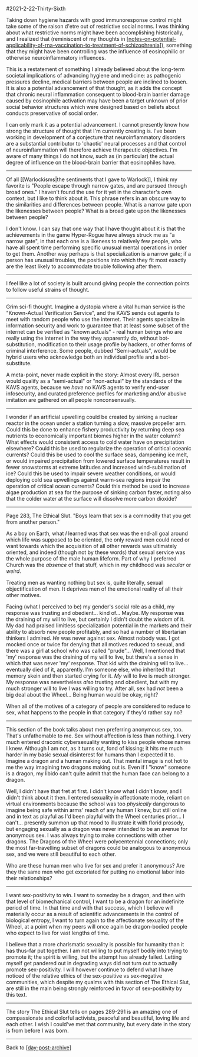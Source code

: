 #2021-2-22-Thirty-Sixth

Taking down hygiene hazards with good immunoresponse control might take some of the raison d'etre out of restrictive social norms.  I was thinking about what restrictive norms might have been accomplishing historically, and I realized that (reminiscent of my thoughts in [[notes-on-potential-applicability-of-rna-vaccination-to-treatment-of-schizophrenia]]), something that they might have been controlling was the influence of eosinophilic or otherwise neuroinflammatory influences.

This is a restatement of something I already believed about the long-term societal implications of advancing hygiene and medicine: as pathogenic pressures decline, medical barriers between people are inclined to loosen.  It is also a potential advancement of that thought, as it adds the concept that chronic neural inflammation consequent to blood-brain barrier damage caused by eosinophile activation may have been a target unknown of prior social behavior structures which were designed based on beliefs about conducts preservative of social order.

I can only mark it as a potential advancement.  I cannot presently know how strong the structure of thought that I'm currently creating is.  I've been working in development of a conjecture that neuroinflammatory disorders are a substantial contributor to 'chaotic' neural processes and that control of neuroinflammation will therefore achieve therapeutic objectives.  I'm aware of many things I do not know, such as (in particular) the actual degree of influence on the blood-brain barrier that eosinophiles have.

---
Of all [[Warlockisms|the sentiments that I gave to Warlock]], I think my favorite is "People escape through narrow gates, and are pursued through broad ones."  I haven't found the use for it yet in the character's own context, but I like to think about it.  This phrase refers in an obscure way to the similarities and differences between people.  What is a narrow gate upon the likenesses between people?  What is a broad gate upon the likenesses between people?

I don't know.  I can say that one way that I have thought about it is that the achievements in the game Hyper-Rogue have always struck me as "a narrow gate", in that each one is a likeness to relatively few people, who have all spent time performing specific unusual mental operations in order to get them.  Another way perhaps is that specialization is a narrow gate; if a person has unusual troubles, the positions into which they fit most exactly are the least likely to accommodate trouble following after them.

---
I feel like a lot of society is built around giving people the connection points to follow useful strains of thought.

---
Grim sci-fi thought.  Imagine a dystopia where a vital human service is the "Known-Actual Verification Service", and the KAVS sends out agents to meet with random people who use the internet.  Their agents specialize in information security and work to guarantee that at least some subset of the internet can be verified as "known actuals" - real human beings who are really using the internet in the way they apparently do, without bot-substitution, modification to their usage profile by hackers, or other forms of criminal interference.  Some people, dubbed "Semi-actuals", would be hybrid users who acknowledge both an individual profile and a bot-substitute.

A meta-point, never made explicit in the story:  Almost every IRL person would qualify as a "semi-actual" or "non-actual" by the standards of the KAVS agents, because we *have* no KAVS agents to verify end-user infosecurity, and curated preference profiles for marketing and/or abusive imitation are gathered on all people nonconsensually.

---
I wonder if an artificial upwelling could be created by sinking a nuclear reactor in the ocean under a station turning a slow, massive propeller arm.  Could this be done to enhance fishery productivity by returning deep sea nutrients to economically important biomes higher in the water column?  What effects would consistent access to cold water have on precipitation elsewhere?  Could this be used to regularize the operation of critical oceanic currents?  Could this be used to cool the surface seas, dampening ice melt, or would impaired precipitation from lowered surface temperatures result in fewer snowstorms at extreme latitudes and increased wind-sublimation of ice?  Could this be used to impair severe weather conditions, or would deploying cold sea upwellings against warm-sea regions impair the operation of critical ocean currents?  Could this method be used to increase algae production at sea for the purpose of sinking carbon faster, noting also that the colder water at the surface will dissolve more carbon dioxide?

---
Page 283, The Ethical Slut.  "Boys learn that sex is a commodity that you get from another person."

As a boy on Earth, what *I* learned was that sex was the end-all goal around which life was supposed to be oriented, the only reward men could need or want towards which the acquisition of all other rewards was ultimately oriented, and indeed (though not by these words) that sexual service was the whole purpose of the male human lifeform.  Part of why I preferred Church was the *absence* of that stuff, which in *my* childhood was *secular* or *weird*.

Treating men as wanting nothing but sex is, quite literally, sexual objectification of men.  It deprives men of the emotional reality of all their other motives.

Facing (what I perceived to be) my gender's social role as a child, my response was trusting and obedient...  kind of...  Maybe.  My response was the draining of my will to live, but certainly I didn't doubt the wisdom of it.  My dad had praised limitless specialization potential in the markets and their ability to absorb new people profitably, and so had a number of libertarian thinkers I admired.  *He* was never against sex.  Almost nobody was.  I got mocked once or twice for denying that all motives reduced to sexual, and there was a girl at school who was called "prude"...  Well, I mentioned that 'my' response was the draining of my will to live, but there's a sense in which that was never 'my' response.  That kid with the draining will to live...  eventually died of it, apparently.  I'm someone else, who inherited that memory skein and then started crying for it.  *My* will to live is much stronger.  My response was nevertheless *also* trusting and obedient, but with my much stronger will to live I was willing to try.  After all, sex had *not* been a big deal about the Wheel...  Being human would be okay, right?

When all of the motives of a category of people are considered to reduce to sex, what happens to the people in that category if they'd rather say no?

---
This section of the book talks about men preferring anonymous sex, too.  That's unfathomable to me.  Sex without affection is less than nothing.  I very much entered draconic cybersexuality wanting to kiss people whose names I knew.  Although I am not, as it turns out, fond of kissing; it hits me much harder in my basic sexual disinterest for humans than I expected it to.  Imagine a dragon and a human making out.  That mental image is not hot to me the way imagining two dragons making out is.  Even if I "know" someone is a dragon, my libido can't quite admit that the human face can belong to a dragon.

Well, I didn't have that fret at first.  I didn't know what I didn't know, and I didn't think about it then.  I entered sexuality in affectionate mode, reliant on virtual environments because the school was too *physically* dangerous to imagine being safe within arms' reach of any human I knew, but still online and in text as playful as I'd been playful with the Wheel centuries prior...  I can't... presently summon up that mood to illustrate it with florid prosody, but engaging sexually as a dragon was never intended to be an avenue for anonymous sex.  I was always trying to make connections with other dragons.  The Dragons of the Wheel were polycentennial connections; only the most far-travelling subset of dragons could be analogous to anonymous sex, and we were still beautiful to each other.

Who are these human men who live for sex and prefer it anonymous?  Are they the same men who get excoriated for putting no emotional labor into their relationships?

---
I want sex-positivity to win.  I want to someday be a dragon, and then with that level of biomechanical control, I want to be a dragon for an indefinite period of time.  In that time and with that success, which I believe will materially occur as a result of scientific advancements in the control of biological entropy, I want to turn again to the affectionate sexuality of the Wheel, at a point when my peers will once again be dragon-bodied people who expect to live for vast lengths of time.

I believe that a more charismatic sexuality is possible for humanity than it has thus-far put together.  I am not willing to put myself bodily into trying to promote it; the spirit is willing, but the attempt has already failed.  Letting myself get pandered out in degrading ways did not turn out to actually promote sex-positivity.  I will however continue to defend what I have noticed of the relative ethics of the sex-positive vs sex-negative communities, which despite my qualms with this section of The Ethical Slut, are still in the main being strongly reinforced in favor of sex-positivity by this text.

---
The story The Ethical Slut tells on pages 289-291 is an amazing one of compassionate and colorful activists, peaceful and beautiful, loving life and each other.  I wish I could've met that community, but every date in the story is from before I was born.

---
Back to [[day-post-archive]]

[//begin]: # "Autogenerated link references for markdown compatibility"
[notes-on-potential-applicability-of-rna-vaccination-to-treatment-of-schizophrenia]: notes-on-potential-applicability-of-rna-vaccination-to-treatment-of-schizophrenia.md "Notes on Potential Applicability of RNA Vaccination to Treatment of Schizophrenia"
[day-post-archive]: day-post-archive.md "Day Post Archive"
[//end]: # "Autogenerated link references"